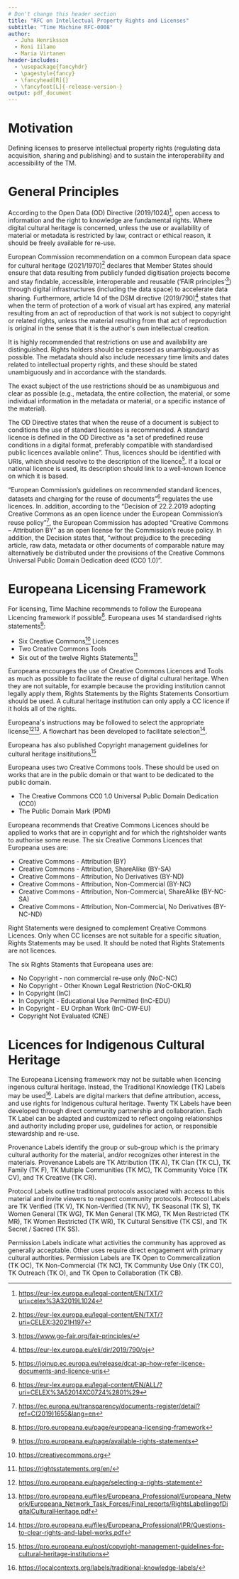 ```yaml
---
# Don't change this header section
title: "RFC on Intellectual Property Rights and Licenses"
subtitle: "Time Machine RFC-0008"
author:
  - Juha Henriksson
  - Roni Iilamo
  - Maria Virtanen
header-includes:
  - \usepackage{fancyhdr}
  - \pagestyle{fancy}
  - \fancyhead[R]{}
  - \fancyfoot[L]{-release-version-}
output: pdf_document
---
```


# Motivation

Defining licenses to preserve intellectual property rights (regulating data acquisition, sharing and publishing) and to sustain the interoperability and accessibility of the TM. 

# General Principles

According to the Open Data (OD) Directive (2019/1024)[^eur-lex3], open access to information and the right to knowledge are fundamental rights. Where digital cultural heritage is concerned, unless the use or availability of material or metadata is restricted by law, contract or ethical reason, it should be freely available for re-use.

European Commission recommendation on a common European data space for cultural heritage (2021/1970)[^eur-lex4] declares that Member States should ensure that data resulting from publicly funded digitisation projects become and stay findable, accessible, interoperable and reusable (‘FAIR principles’[^go-fair]) through digital infrastructures (including the data space) to accelerate data sharing. Furthermore, article 14 of the DSM directive (2019/790)[^eur-lex2] states that when the term of protection of a work of visual art has expired, any material resulting from an act of reproduction of that work is not subject to copyright or related rights, unless the material resulting from that act of reproduction is original in the sense that it is the author's own intellectual creation.

It is highly recommended that restrictions on use and availability are distinguished. Rights holders should be expressed as unambiguously as possible. The metadata should also include necessary time limits and dates related to intellectual property rights, and these should be stated unambiguously and in accordance with the standards.

The exact subject of the use restrictions should be as unambiguous and clear as possible (e.g., metadata, the entire collection, the material, or some individual information in the metadata or material, or a specific instance of the material).

The OD Directive states that when the reuse of a document is subject to conditions the use of standard licenses is recommended. A standard licence is defined in the OD Directive as “a set of predefined reuse conditions in a digital format, preferably compatible with standardised public licences available online”. Thus, licences should be identified with URIs, which should resolve to the description of the licence[^joinup]. If a local or national licence is used, its description should link to a well-known licence on which it is based. 

 “European Commission’s guidelines on recommended standard licences, datasets and charging for the reuse of documents”[^eur-lex1] regulates the use licences. In. addition, according to the “Decision of 22.2.2019 adopting Creative Commons as an open licence under the European Commission’s reuse policy”[^ec], the European Commission has adopted “Creative Commons – Attribution BY” as an open license for the Commission’s reuse policy. In addition, the Decision states that, “without prejudice to the preceding article, raw data, metadata or other documents of comparable nature may alternatively be distributed under the provisions of the Creative Commons Universal Public Domain Dedication deed (CC0 1.0)”.

# Europeana Licensing Framework

For licensing, Time Machine recommends to follow the Europeana Licencing framework if possible[^pro4]. 
Europeana uses 14 standardised rights statements[^pro3]:
- Six Creative Commons[^creative] Licences
- Two Creative Commons Tools
- Six out of the twelve Rights Statements[^rights]

Europeana encourages the use of Creative Commons Licences and Tools as much as possible to facilitate the reuse of digital cultural heritage. When they are not suitable, for example because the providing institution cannot legally apply them, Rights Statements by the Rights Statements Consortium should be used. A cultural heritage institution can only apply a CC licence if it holds all of the rights.

Europeana's instructions may be followed to select the appropriate license[^pro5][^pro1]. A flowchart has been developed to facilitate selection[^pro2]. 

Europeana has also published Copyright management guidelines for cultural heritage insititutions[^pro6]

Europeana uses two Creative Commons tools. These should be used on works that are in the public domain or that want to be dedicated to the public domain.

- The Creative Commons CC0 1.0 Universal Public Domain Dedication (CC0)
- The Public Domain Mark (PDM)

Europeana recommends that Creative Commons Licences should be applied to works that are in copyright and for which the rightsholder wants to authorise some reuse. The six Creative Commons Licences that Europeana uses are:

- Creative Commons - Attribution (BY)
- Creative Commons - Attribution, ShareAlike (BY-SA)
- Creative Commons - Attribution, No Derivatives (BY-ND)
- Creative Commons - Attribution, Non-Commercial (BY-NC)
- Creative Commons - Attribution, Non-Commercial, ShareAlike (BY-NC-SA)
- Creative Commons - Attribution, Non-Commercial, No Derivatives (BY-NC-ND)

Right Statements were designed to complement Creative Commons Licences. Only when CC licenses are not suitable for a specific situation, Rights Statements may be used. It should be noted that Rights Statements are not licences. 

The six Rights Staments that Europeana uses are:

- No Copyright - non commercial re-use only (NoC-NC)
- No Copyright - Other Known Legal Restriction (NoC-OKLR)
- In Copyright (InC)
- In Copyright - Educational Use Permitted (InC-EDU)
- In Copyright - EU Orphan Work (InC-OW-EU)
- Copyright Not Evaluated (CNE)


# Licences for Indigenous Cultural Heritage

The Europeana Licensing framework may not be suitable when licencing ingenous cultural heritage. Instead, the Traditional Knowledge (TK) Labels may be used[^local]. Labels are digital markers that define attribution, access, and use rights for Indigenous cultural heritage. Twenty TK Labels have been developed through direct community partnership and collaboration. Each TK Label can be adapted and customized to reflect ongoing relationships and authority including proper use, guidelines for action, or responsible stewardship and re-use.

Provenance Labels identify the group or sub-group which is the primary cultural authority for the material, and/or recognizes other interest in the materials. Provenance Labels are TK Attribution (TK A), TK Clan (TK CL), TK Family (TK F), TK Multiple Communities (TK MC), TK Community Voice (TK CV), and TK Creative (TK CR).

Protocol Labels outline traditional protocols associated with access to this material and invite viewers to respect community protocols. Protocol Labels are TK Verified (TK V), TK Non-Verified (TK NV), TK Seasonal (TK S), TK Women General (TK WG), TK Men General (TK MG), TK Men Restricted (TK MR), TK Women Restricted (TK WR), TK Cultural Sensitive (TK CS), and TK Secret / Sacred (TK SS).

Permission Labels indicate what activities the community has approved as generally acceptable. Other uses require direct engagement with primary cultural authorities. Permission Labels are TK Open to Commercalization (TK OC), TK Non-Commercial (TK NC), TK Community Use Only (TK CO), TK Outreach (TK O), and TK Open to Collaboration (TK CB).

<!-- Footnote content. Only alphanumeric characters and underscores are allowed. Please keep alphabetical sorting -->

[^creative]: <https://creativecommons.org>
[^ec]: <https://ec.europa.eu/transparency/documents-register/detail?ref=C(2019)1655&lang=en> 
[^eur-lex1]: <https://eur-lex.europa.eu/legal-content/EN/ALL/?uri=CELEX%3A52014XC0724%2801%29>
[^eur-lex2]: <https://eur-lex.europa.eu/eli/dir/2019/790/oj>
[^eur-lex3]: <https://eur-lex.europa.eu/legal-content/EN/TXT/?uri=celex%3A32019L1024>
[^eur-lex4]: <https://eur-lex.europa.eu/legal-content/EN/TXT/?uri=CELEX:32021H197>
[^go-fair]: <https://www.go-fair.org/fair-principles/>
[^joinup]: <https://joinup.ec.europa.eu/release/dcat-ap-how-refer-licence-documents-and-licence-uris>
[^local]: <https://localcontexts.org/labels/traditional-knowledge-labels/>
[^pro1]: <https://pro.europeana.eu/files/Europeana_Professional/Europeana_Network/Europeana_Network_Task_Forces/Final_reports/RightsLabellingofDigitalCulturalHeritage.pdf>
[^pro2]: <https://pro.europeana.eu/files/Europeana_Professional/IPR/Questions-to-clear-rights-and-label-works.pdf>
[^pro3]: <https://pro.europeana.eu/page/available-rights-statements>
[^pro4]: <https://pro.europeana.eu/page/europeana-licensing-framework>
[^pro5]: https://pro.europeana.eu/page/selecting-a-rights-statement
[^pro6]: https://pro.europeana.eu/post/copyright-management-guidelines-for-cultural-heritage-institutions
[^rights]: <https://rightsstatements.org/en/>
